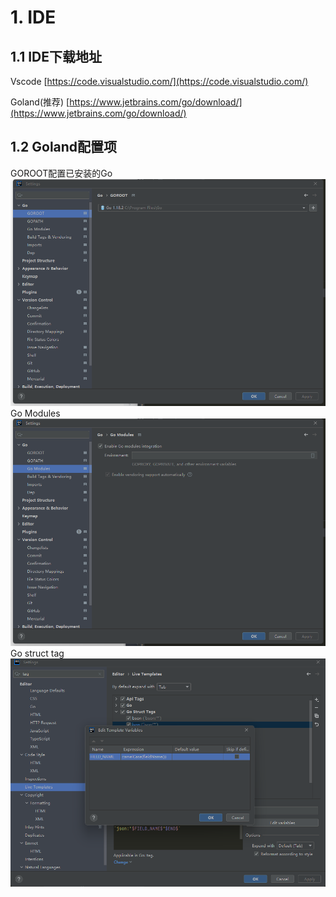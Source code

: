 # 1. IDE

## 1.1 IDE下载地址
Vscode [https://code.visualstudio.com/](https://code.visualstudio.com/)

Goland(推荐) [https://www.jetbrains.com/go/download/](https://www.jetbrains.com/go/download/)

## 1.2 Goland配置项
GOROOT配置已安装的Go ![](../images/goland_goroot.png)
Go Modules ![](../images/goland_gomod.png)
Go struct tag ![](../images/goland_struct_tag.png)